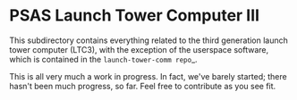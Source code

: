 # PSAS Launch Tower Computer III

This subdirectory contains everything related to the third generation
launch tower computer (LTC3), with the exception of the userspace
software, which is contained in the `launch-tower-comm repo`_.

This is all very much a work in progress.  In fact, we've barely
started; there hasn't been much progress, so far.  Feel free to
contribute as you see fit.
